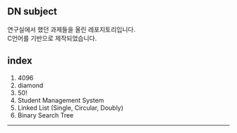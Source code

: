 ## DN subject

연구실에서 했던 과제들을 올린 레포지토리입니다.  
C언어를 기반으로 제작되었습니다.


## index
1. 4096
2. diamond
3. 50!
4. Student Management System
5. Linked List (Single, Circular, Doubly)
6. Binary Search Tree

---
